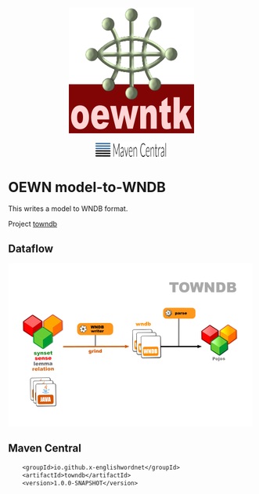 <p align="center">
<img width="256" height="256" src="images/oewntk.png" alt="OEWNTK">
</p>
<p align="center">
<img width="150"src="images/mavencentral.png" alt="MavenCentral">
</p>

# OEWN model-to-WNDB

This writes a model to WNDB format.

Project [towndb](https://github.com/x-englishwordnet/towndb)

## Dataflow

![Dataflow](images/dataflow_towndb.png  "Dataflow")

## Maven Central

		<groupId>io.github.x-englishwordnet</groupId>
		<artifactId>towndb</artifactId>
		<version>1.0.0-SNAPSHOT</version>
